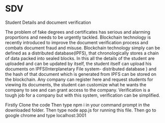 # SDV
Student Details and document verification

The problem of fake degrees and certificates has serious and alarming proportions and needs to be urgently tackled. Blockchain technology is recently introduced to improve the document verification process and combats document fraud and misuse. Blockchain technology simply can be defined as a distributed database(IPFS), that chronologically stores a chain of data packed into sealed blocks. In this all the details of the student are uploaded and can be updated by itself, the student itself can upload his documents on IPFS(Interplanetary File system- distributed database ) and the hash of that document which is generated from IPFS can be stored on the blockchain. Any company can register here and request students for viewing its documents, the student can customize what he wants the company to see and can grant access to the company. Verification is a tough job for a company but with this system, verification can be simplified.


Firstly Clone the code
Then type npm i in your command prompt in the downloaded folder.
Then type node app.js for running this file.
Then go to google chrome and type localhost:3001
 